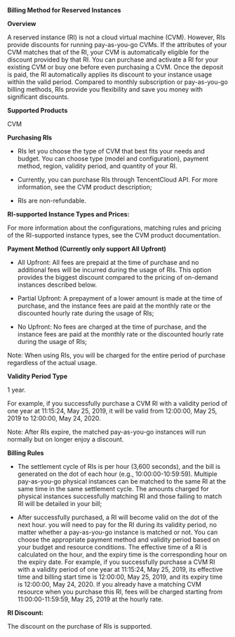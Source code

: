 **Billing Method for Reserved Instances**

**Overview**

A reserved instance (RI) is not a cloud virtual machine (CVM). However, RIs provide discounts for running pay-as-you-go CVMs. If the attributes of your CVM matches that of the RI, your CVM is automatically eligible for the discount provided by that RI. You can purchase and activate a RI for your existing CVM or buy one before even purchasing a CVM. Once the deposit is paid, the RI automatically applies its discount to your instance usage within the valid period. Compared to monthly subscription or pay-as-you-go billing methods, RIs provide you flexibility and save you money with significant discounts.

**Supported Products**

CVM

**Purchasing RIs**

- RIs let you choose the type of CVM that best fits your needs and budget. You can choose type (model and configuration), payment method, region, validity period, and quantity of your RI.

- Currently, you can purchase RIs through TencentCloud API. For more information, see the CVM product description;

-   RIs are non-refundable.

**RI-supported Instance Types and Prices:**

For more information about the configurations, matching rules and pricing of the RI-supported instance types, see the CVM product documentation.

**Payment Method (Currently only support All Upfront)**

- All Upfront: All fees are prepaid at the time of purchase and no additional fees will be incurred during the usage of RIs. This option provides the biggest discount compared to the pricing of on-demand instances described below.

- Partial Upfront: A prepayment of a lower amount is made at the time of purchase, and the instance fees are paid at the monthly rate or the discounted hourly rate during the usage of RIs;

- No Upfront: No fees are charged at the time of purchase, and the instance fees are paid at the monthly rate or the discounted hourly rate during the usage of RIs;

Note: When using RIs, you will be charged for the entire period of purchase regardless of the actual usage.

**Validity Period Type**

1 year.

For example, if you successfully purchase a CVM RI with a validity period of one year at 11:15:24, May 25, 2019, it will be valid from 12:00:00, May 25, 2019 to 12:00:00, May 24, 2020.

Note: After RIs expire, the matched pay-as-you-go instances will run normally but on longer enjoy a discount.

**Billing Rules**

- The settlement cycle of RIs is per hour (3,600 seconds), and the bill is generated on the dot of each hour (e.g., 10:00:00-10:59:59). Multiple pay-as-you-go physical instances can be matched to the same RI at the same time in the same settlement cycle. The amounts charged for physical instances successfully matching RI and those failing to match RI will be detailed in your bill;

- After successfully purchased, a RI will become valid on the dot of the next hour. you will need to pay for the RI during its validity period, no matter whether a pay-as-you-go instance is matched or not. You can choose the appropriate payment method and validity period based on your budget and resource conditions. The effective time of a RI is calculated on the hour, and the expiry time is the corresponding hour on the expiry date. For example, if you successfully purchase a CVM RI with a validity period of one year at 11:15:24, May 25, 2019, its effective time and billing start time is 12:00:00, May 25, 2019, and its expiry time is 12:00:00, May 24, 2020. If you already have a matching CVM resource when you purchase this RI, fees will be charged starting from 11:00:00-11:59:59, May 25, 2019 at the hourly rate.

**RI Discount:**

The discount on the purchase of RIs is supported.
